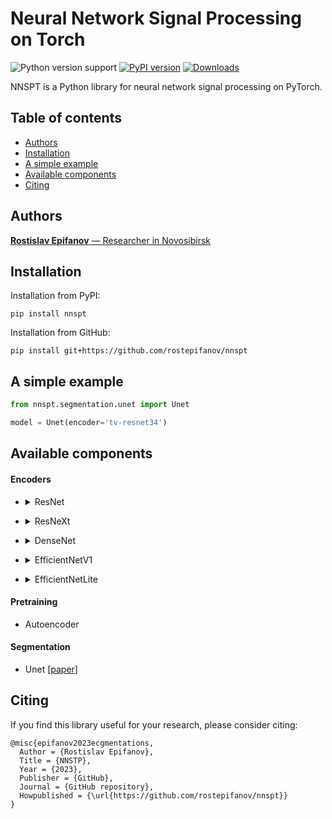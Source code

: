 # Neural Network Signal Processing on Torch

![Python version support](https://img.shields.io/pypi/pyversions/nnspt)
[![PyPI version](https://badge.fury.io/py/nnspt.svg)](https://badge.fury.io/py/nnspt)
[![Downloads](https://pepy.tech/badge/nnspt/month)](https://pepy.tech/project/nnspt?versions=0.0.*)

NNSPT is a Python library for neural network signal processing on PyTorch.

## Table of contents
- [Authors](#authors)
- [Installation](#installation)
- [A simple example](#a-simple-example)
- [Available components](#available-components)
- [Citing](#citing)

## Authors
[**Rostislav Epifanov** — Researcher in Novosibirsk]()

## Installation
Installation from PyPI:

```
pip install nnspt
```

Installation from GitHub:

```
pip install git+https://github.com/rostepifanov/nnspt
```

## A simple example
```python
from nnspt.segmentation.unet import Unet

model = Unet(encoder='tv-resnet34')
```

## Available components
#### Encoders

  * <details> <summary>ResNet</summary>

    | Name        | Weights | Params |
    | ---:        | :---:   | :---:  |
    |tv-resnet18  | -       | 3.8M   |
    |tv-resnet34  | -       | 7.2M   |
    |tv-resnet50  | -       | 15.9M  |
    |tv-resnet101 | -       | 28.2M  |
    |tv-resnet152 | -       | 38.4M  |
  </details>

  * <details> <summary>ResNeXt</summary>

    | Name                 | Weights | Params |
    | ---:                 | :---:   | :---:  |
    | tv-resnext50_32x4d   | -       | 22M    |
    | tv-resnext101_32x4d  | -       | 40.3M  |
    | tv-resnext101_32x8d  | -       | 79.6M  |
    | tv-resnext101_32x16d | -       | 163.5M |
    | tv-resnext101_32x32d | -       | 352.6M |
    | tv-resnext101_32x48d | -       | 570M   |
  </details>

  * <details> <summary>DenseNet</summary>

    | Name           | Weights | Params |
    | ---:           | :---:   | :---:  |
    | tv-densenet121 | -       | 5.5M   |
    | tv-densenet169 | -       | 10.4M  |
    | tv-densenet201 | -       | 15.6M  |
    | tv-densenet161 | -       | 22.1M  |
  </details>

  * <details> <summary>EfficientNetV1</summary>

    | Name                 | Weights | Params |
    | ---:                 | :---:   | :---:  |
    | timm-efficientnet-b0 | -       | 3.4M   |
    | timm-efficientnet-b1 | -       | 5.9M   |
    | timm-efficientnet-b2 | -       | 6.9M   |
    | timm-efficientnet-b3 | -       | 9.8M   |
    | timm-efficientnet-b4 | -       | 16.3M  |
    | timm-efficientnet-b5 | -       | 26.7M  |
    | timm-efficientnet-b6 | -       | 38.6M  |
    | timm-efficientnet-b7 | -       | 61.1M  |
  </details>

  * <details> <summary>EfficientNetLite</summary>

    | Name                    | Weights | Params |
    | ---:                    | :---:   | :---:  |
    | timm-efficientnet-lite0 | -       | 2.8M   |
    | timm-efficientnet-lite1 | -       | 3.5M   |
    | timm-efficientnet-lite2 | -       | 4.1M   |
    | timm-efficientnet-lite3 | -       | 6.1M   |
    | timm-efficientnet-lite4 | -       | 10.7M  |
  </details>

#### Pretraining

  * Autoencoder

#### Segmentation

  * Unet [[paper](https://arxiv.org/abs/1505.04597)]

## Citing

If you find this library useful for your research, please consider citing:

```
@misc{epifanov2023ecgmentations,
  Author = {Rostislav Epifanov},
  Title = {NNSTP},
  Year = {2023},
  Publisher = {GitHub},
  Journal = {GitHub repository},
  Howpublished = {\url{https://github.com/rostepifanov/nnspt}}
}
```